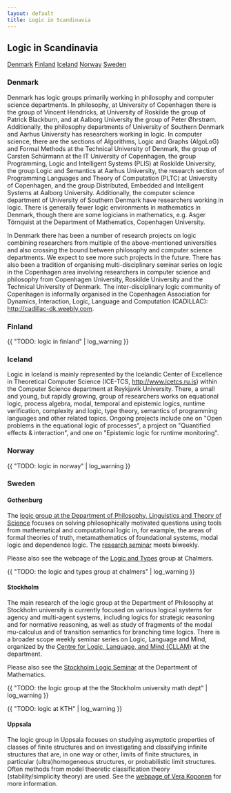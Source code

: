 ```yaml
---
layout: default
title: Logic in Scandinavia
---
```

## Logic in Scandinavia

<nav class="submenu">
  <a href="#denmark">Denmark</a>
  <a href="#finland">Finland</a>
  <a href="#iceland">Iceland</a>
  <a href="#norway">Norway</a>
  <a href="#sweden">Sweden</a>
</nav>

### Denmark


Denmark has logic groups primarily working in philosophy and computer science
departments. In philosophy, at University of Copenhagen there is the group of
Vincent Hendricks, at University of Roskilde the group of Patrick Blackburn, and
at Aalborg University the group of Peter Øhrstrøm. Additionally, the philosophy
departments of University of Southern Denmark and Aarhus University has
researchers working in logic. In computer science, there are the sections of
Algorithms, Logic and Graphs (AlgoLoG) and Formal Methods at the Technical
University of Denmark, the group of Carsten Schürmann at the IT University of
Copenhagen, the group Programming, Logic and Intelligent Systems (PLIS) at
Roskilde University, the group Logic and Semantics at Aarhus University, the
research section of Programming Languages and Theory of Computation (PLTC) at
University of Copenhagen, and the group Distributed, Embedded and Intelligent
Systems at Aalborg University. Additionally, the computer science department of
University of Southern Denmark have researchers working in logic. There is
generally fewer logic environments in mathematics in Denmark, though there are
some logicians in mathematics, e.g. Asger Törnquist at the Department of
Mathematics, Copenhagen University.

In Denmark there has been a number of research projects on logic combining
researchers from multiple of the above-mentioned universities and also crossing
the bound between philosophy and computer science departments. We expect to see
more such projects in the future. There has also been a tradition of organising
multi-disciplinary seminar series on logic in the Copenhagen area involving
researchers in computer science and philosophy from Copenhagen University,
Roskilde University and the Technical University of Denmark. The
inter-disciplinary logic community of Copenhagen is informally organised in the
Copenhagen Association for Dynamics, Interaction, Logic, Language and
Computation (CADILLAC): <http://cadillac-dk.weebly.com>.

### Finland

{{ "TODO: logic in finland" | log_warning }}

### Iceland

Logic in Iceland is mainly represented by the Icelandic Center of Excellence in
Theoretical Computer Science (ICE-TCS, <http://www.icetcs.ru.is>) within the
Computer Science department at Reykjavik University. There, a small and young,
but rapidly growing, group of researchers works on equational logic, process
algebra, modal, temporal and epistemic logics, runtime verification, complexity
and logic, type theory, semantics of programming languages and other related
topics. Ongoing projects include one on "Open problems in the equational logic
of processes", a project on "Quantified effects & interaction", and one on
"Epistemic logic for runtime monitoring".

### Norway

{{ "TODO: logic in norway" | log_warning }}

### Sweden

#### Gothenburg

The
[logic group at the Department of Philosophy, Linguistics and Theory of Science](https://flov.gu.se/english/research/research-areas/logic)
focuses on solving philosophically motivated
questions using tools from mathematical and computational logic in, for
example, the areas of formal theories of truth, metamathematics of foundational
systems, modal logic and dependence logic. The
[research seminar](https://flov.gu.se/english/research/research-areas/logic/the-logic-seminar)
meets biweekly.

Please also see the webpage of the
[Logic and Types](https://www.chalmers.se/en/departments/cse/organisation/LT/Pages/default.aspx)
group at Chalmers.

{{ "TODO: the logic and types group at chalmers" | log_warning }}

#### Stockholm

The main research of the logic group at the Department of Philosophy at
Stockholm university is currently focused on various logical systems for agency
and multi-agent systems, including logics for strategic reasoning and for
normative reasoning, as well as study of fragments of the modal mu-calculus and
of transition semantics for branching time logics. There is a broader scope
weekly seminar series on Logic, Language and Mind, organized by the
[Centre for Logic, Language, and Mind (CLLAM)](https://www.philosophy.su.se/english/research/projects-and-centers/cllam)
at the department.

Please also see the
[Stockholm Logic Seminar](http://logic.math.su.se/seminar)
at the Department of Mathematics.

{{ "TODO: the logic group at the the Stockholm university math dept" | log_warning }}

{{ "TODO: logic at KTH" | log_warning }}

#### Uppsala

The logic group in Uppsala focuses on studying asymptotic properties of classes
of finite structures and on investigating and classifying infinite structures
that are, in one way or other, limits of finite structures, in particular
(ultra)homogeneous structures, or probabilistic limit structures. Often methods
from model theoretic classification theory (stability/simplicity theory) are
used. See the
[webpage of Vera Koponen](https://katalog.uu.se/profile/?id=N96-558)
for more information.
